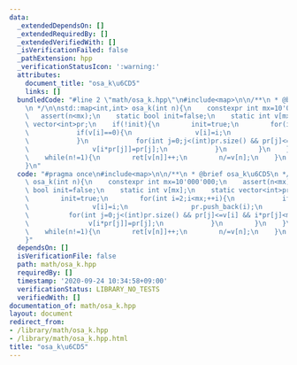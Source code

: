 ```yaml
---
data:
  _extendedDependsOn: []
  _extendedRequiredBy: []
  _extendedVerifiedWith: []
  _isVerificationFailed: false
  _pathExtension: hpp
  _verificationStatusIcon: ':warning:'
  attributes:
    document_title: "osa_k\u6CD5"
    links: []
  bundledCode: "#line 2 \"math/osa_k.hpp\"\n#include<map>\n\n/**\n * @brief osa_k\u6CD5\
    \n */\n\nstd::map<int,int> osa_k(int n){\n    constexpr int mx=10'000'000;\n \
    \   assert(n<mx);\n    static bool init=false;\n    static int v[mx];\n    static\
    \ vector<int>pr;\n    if(!init){\n        init=true;\n        for(int i=2;i<mx;++i){\n\
    \            if(v[i]==0){\n                v[i]=i;\n                pr.push_back(i);\n\
    \            }\n            for(int j=0;j<(int)pr.size() && pr[j]<=v[i] && i*pr[j]<mx;++j){\n\
    \                v[i*pr[j]]=pr[j];\n            }\n        }\n    }\n    map<int,int>ret;\n\
    \    while(n!=1){\n        ret[v[n]]++;\n        n/=v[n];\n    }\n    return ret;\n\
    }\n"
  code: "#pragma once\n#include<map>\n\n/**\n * @brief osa_k\u6CD5\n */\n\nstd::map<int,int>\
    \ osa_k(int n){\n    constexpr int mx=10'000'000;\n    assert(n<mx);\n    static\
    \ bool init=false;\n    static int v[mx];\n    static vector<int>pr;\n    if(!init){\n\
    \        init=true;\n        for(int i=2;i<mx;++i){\n            if(v[i]==0){\n\
    \                v[i]=i;\n                pr.push_back(i);\n            }\n  \
    \          for(int j=0;j<(int)pr.size() && pr[j]<=v[i] && i*pr[j]<mx;++j){\n \
    \               v[i*pr[j]]=pr[j];\n            }\n        }\n    }\n    map<int,int>ret;\n\
    \    while(n!=1){\n        ret[v[n]]++;\n        n/=v[n];\n    }\n    return ret;\n\
    }"
  dependsOn: []
  isVerificationFile: false
  path: math/osa_k.hpp
  requiredBy: []
  timestamp: '2020-09-24 10:34:58+09:00'
  verificationStatus: LIBRARY_NO_TESTS
  verifiedWith: []
documentation_of: math/osa_k.hpp
layout: document
redirect_from:
- /library/math/osa_k.hpp
- /library/math/osa_k.hpp.html
title: "osa_k\u6CD5"
---
```

